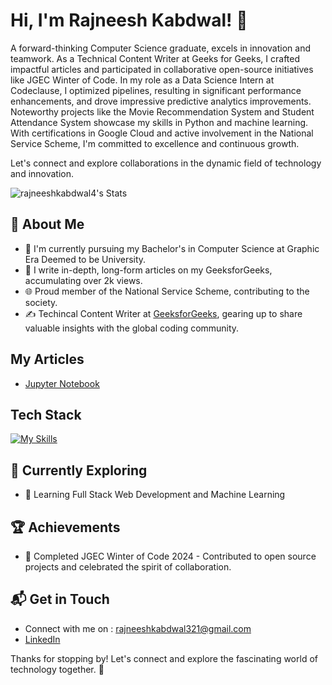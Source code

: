 # Hi, I'm Rajneesh Kabdwal! 👋

A forward-thinking Computer Science graduate, excels in innovation and teamwork. As a Technical Content Writer at Geeks for Geeks, I crafted impactful articles and participated in collaborative open-source initiatives like JGEC Winter of Code. In my role as a Data Science Intern at Codeclause, I optimized pipelines, resulting in significant performance enhancements, and drove impressive predictive analytics improvements. Noteworthy projects like the Movie Recommendation System and Student Attendance System showcase my skills in Python and machine learning. With certifications in Google Cloud and active involvement in the National Service Scheme, I'm committed to excellence and continuous growth. 

Let's connect and explore collaborations in the dynamic field of technology and innovation.

![rajneeshkabdwal4's Stats](https://github-readme-stats.vercel.app/api?username=rajneeshkabdwal4&theme=vue-dark&show_icons=true&hide_border=true&count_private=true)

## 🚀 About Me

- 🔭 I'm currently pursuing my Bachelor's in Computer Science at Graphic Era Deemed to be University.
- 📝 I write in-depth, long-form articles on my GeeksforGeeks, accumulating over 2k views.
- 🌐 Proud member of the National Service Scheme, contributing to the society.
- ✍️ Techincal Content Writer at [GeeksforGeeks](https://www.geeksforgeeks.org/), gearing up to share valuable insights with the global coding community.

## My Articles
- [Jupyter Notebook](https://www.geeksforgeeks.org/jupyter-notebook/)


## Tech Stack
[![My Skills](https://skillicons.dev/icons?i=js,html,css,cpp,c,anaconda,dart,discord,flutter,git,tensorflow)](https://skillicons.dev)

## 🌱 Currently Exploring

- 🚀 Learning Full Stack Web Development and Machine Learning

 ## 🏆 Achievements

- 🌟 Completed JGEC Winter of Code 2024 - Contributed to open source projects and celebrated the spirit of collaboration.


## 📬 Get in Touch

- Connect with me on : rajneeshkabdwal321@gmail.com
- [LinkedIn](https://www.linkedin.com/in/rajneeshkabdwal/)

Thanks for stopping by! Let's connect and explore the fascinating world of technology together. 🚀


